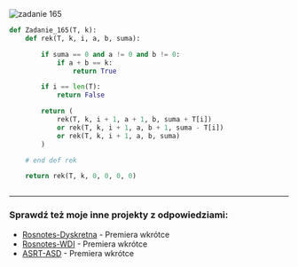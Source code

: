 <picture>
  <source srcset="../../srt/zbior_zadan/165.png" media="(prefers-color-scheme: light)">
  <source srcset="../../srt/zbior_zadan/black_165.png" media="(prefers-color-scheme: dark)">
  <img src="../../srt/zbior_zadan/black_165.png" alt="zadanie 165">
</picture>

```python
def Zadanie_165(T, k):
    def rek(T, k, i, a, b, suma):

        if suma == 0 and a != 0 and b != 0:
            if a + b == k:
                return True

        if i == len(T):
            return False

        return (
            rek(T, k, i + 1, a + 1, b, suma + T[i])
            or rek(T, k, i + 1, a, b + 1, suma - T[i])
            or rek(T, k, i + 1, a, b, suma)
        )

    # end def rek

    return rek(T, k, 0, 0, 0, 0)



```

---
### Sprawdź też moje inne projekty z odpowiedziami:
- [Rosnotes-Dyskretna](https://github.com/kamilGie/Rosnotes-Dyskretna) - Premiera wkrótce
- [Rosnotes-WDI](https://github.com/kamilGie/Rosnotes-WDI) - Premiera wkrótce
- [ASRT-ASD](https://github.com/kamilGie/Rosnotes-Dyskretna) - Premiera wkrótce
